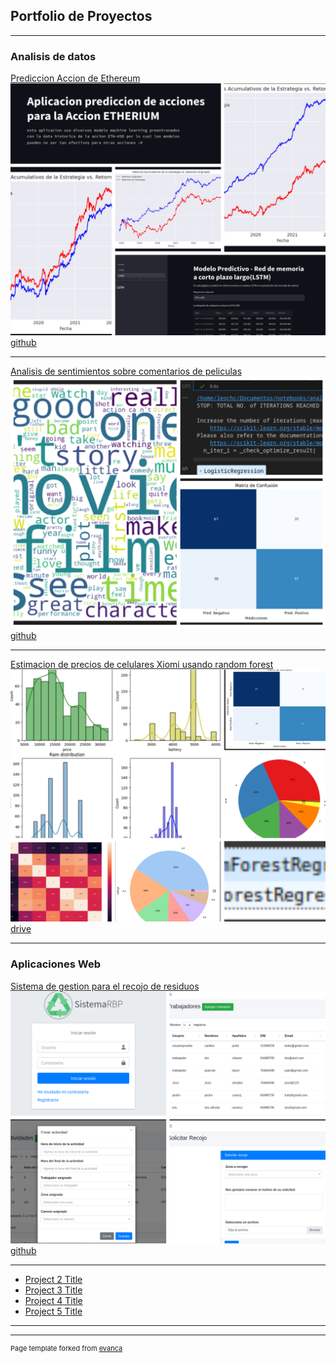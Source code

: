 ## Portfolio de Proyectos

---

### Analisis de datos

[Prediccion Accion de Ethereum](https://modelospredictivoseth-jhylacanpl6eah5na2mvet.streamlit.app/)
<img src="images/Diseño sin título.png?raw=true"/>
[github](https://github.com/kepg456/ModelosPredictivosETH)

---
[Analisis de sentimientos sobre comentarios de peliculas](https://github.com/kepg456/analisis-sentimiento-Peliculas)
<img src="images/img_analisis_sentimientos.png?raw=true"/>
[github](https://github.com/kepg456/analisis-sentimiento-Peliculas)

---
[Estimacion de precios de celulares Xiomi usando random forest](https://colab.research.google.com/drive/13cFKD9F28pDxPwPatkfZJUEuxNLbITnW#scrollTo=la5U-wnjRRUv)
<img src="images/Diseño sin título(1).png?raw=true"/>
[drive](https://drive.google.com/drive/folders/1VlOf4g90QgX3M3YbG2DviBUP1UukNL8i?usp=sharing)

---

### Aplicaciones Web

[Sistema de gestion para el recojo de residuos](https://betrothed-libraries.000webhostapp.com/Views/login.php)
<img src="images/sistemabrpng.png?raw=true"/>
[github](https://github.com/kepg456/sistemarbp)

---
- [Project 2 Title](http://example.com/)
- [Project 3 Title](http://example.com/)
- [Project 4 Title](http://example.com/)
- [Project 5 Title](http://example.com/)

---




---
<p style="font-size:11px">Page template forked from <a href="https://github.com/evanca/quick-portfolio">evanca</a></p>
<!-- Remove above link if you don't want to attibute -->
